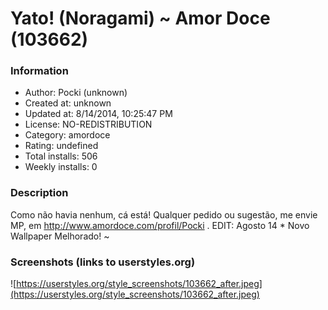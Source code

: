 # Yato! (Noragami) ~ Amor Doce (103662)

### Information
- Author: Pocki (unknown)
- Created at: unknown
- Updated at: 8/14/2014, 10:25:47 PM
- License: NO-REDISTRIBUTION
- Category: amordoce
- Rating: undefined
- Total installs: 506
- Weekly installs: 0


### Description
Como não havia nenhum, cá está! Qualquer pedido ou sugestão, me envie MP, em http://www.amordoce.com/profil/Pocki .
EDIT: Agosto 14 * Novo Wallpaper Melhorado! ~


### Screenshots (links to userstyles.org)
![https://userstyles.org/style_screenshots/103662_after.jpeg](https://userstyles.org/style_screenshots/103662_after.jpeg)


